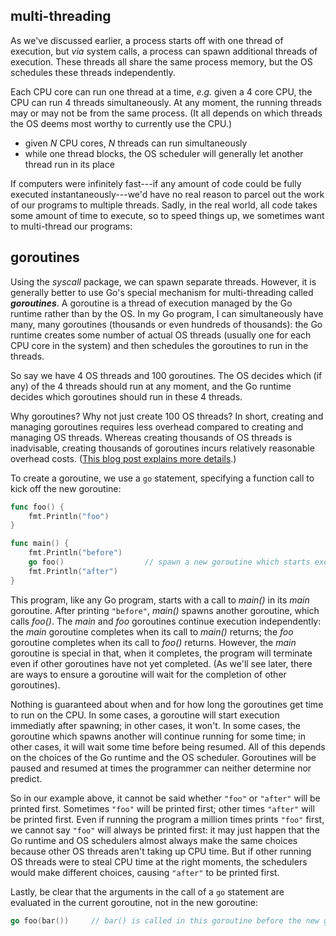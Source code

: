 ## multi-threading

As we've discussed earlier, a process starts off with one thread of execution, but *via* system calls, a process can spawn additional threads of execution. These threads all share the same process memory, but the OS schedules these threads independently. 

Each CPU core can run one thread at a time, *e.g.* given a 4 core CPU, the CPU can run 4 threads simultaneously. At any moment, the running threads may or may not be from the same process. (It all depends on which threads the OS deems most worthy to currently use the CPU.)

 - given *N* CPU cores, *N* threads can run simultaneously
 - while one thread blocks, the OS scheduler will generally let another thread run in its place

If computers were infinitely fast---if any amount of code could be fully executed instantaneously---we'd have no real reason to parcel out the work of our programs to multiple threads. Sadly, in the real world, all code takes some amount of time to execute, so to speed things up, we sometimes want to multi-thread our programs:

## goroutines

Using the *syscall* package, we can spawn separate threads. However, it is generally better to use Go's special mechanism for multi-threading called ***goroutines***. A goroutine is a thread of execution managed by the Go runtime rather than by the OS. In my Go program, I can simultaneously have many, many goroutines (thousands or even hundreds of thousands): the Go runtime creates some number of actual OS threads (usually one for each CPU core in the system) and then schedules the goroutines to run in the threads.

So say we have 4 OS threads and 100 goroutines. The OS decides which (if any) of the 4 threads should run at any moment, and the Go runtime decides which goroutines should run in these 4 threads.

Why goroutines? Why not just create 100 OS threads? In short, creating and managing goroutines requires less overhead compared to creating and managing OS threads. Whereas creating thousands of OS threads is inadvisable, creating thousands of goroutines incurs relatively reasonable overhead costs. ([This blog post explains more details](http://tleyden.github.io/blog/2014/10/30/goroutines-vs-threads/).)

To create a goroutine, we use a `go` statement, specifying a function call to kick off the new goroutine:

```go
func foo() {
    fmt.Println("foo")
}

func main() {
    fmt.Println("before")
    go foo()                  // spawn a new goroutine which starts execution by calling foo()
    fmt.Println("after")
}
```

This program, like any Go program, starts with a call to *main()* in its *main* goroutine. After printing `"before"`, *main()* spawns another goroutine, which calls *foo()*. The *main* and *foo* goroutines continue execution independently: the *main* goroutine completes when its call to *main()* returns; the *foo* goroutine completes when its call to *foo()* returns. However, the *main* goroutine is special in that, when it completes, the program will terminate even if other goroutines have not yet completed. (As we'll see later, there are ways to ensure a goroutine will wait for the completion of other goroutines). 

Nothing is guaranteed about when and for how long the goroutines get time to run on the CPU. In some cases, a goroutine will start execution immediatly after spawning; in other cases, it won't. In some cases, the goroutine which spawns another will continue running for some time; in other cases, it will wait some time before being resumed. All of this depends on the choices of the Go runtime and the OS scheduler. Goroutines will be paused and resumed at times the programmer can neither determine nor predict.

So in our example above, it cannot be said whether `"foo"` or `"after"` will be printed first. Sometimes `"foo"` will be printed first; other times `"after"` will be printed first. Even if running the program a million times prints `"foo"` first, we cannot say `"foo"` will always be printed first: it may just happen that the Go runtime and OS schedulers almost always make the same choices because other OS threads aren't taking up CPU time. But if other running OS threads were to steal CPU time at the right moments, the schedulers would make different choices, causing `"after"` to be printed first.

Lastly, be clear that the arguments in the call of a `go` statement are evaluated in the current goroutine, not in the new goroutine:

```go
go foo(bar())     // bar() is called in this goroutine before the new goroutine is created
```

